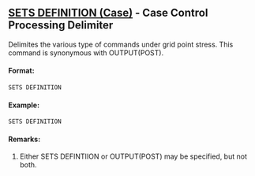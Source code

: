 ## [SETS DEFINITION (Case)](https://nexus.hexagon.com/documentationcenter/bundle/MSC_Nastran_2022.4/page/Nastran_Combined_Book/qrg/casecontrol4a/TOC.SETS.DEFINITION.Case.xhtml) - Case Control Processing Delimiter

Delimites the various type of commands under grid point stress. This command is synonymous with OUTPUT(POST).

#### Format:

```nastran
SETS DEFINITION
```

#### Example:

```nastran
SETS DEFINITION
```

#### Remarks:

1. Either SETS DEFINTIION or OUTPUT(POST) may be specified, but not both.
